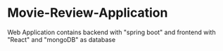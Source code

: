 # Movie-Review-Application
Web Application contains backend with "spring boot" and frontend with "React" and "mongoDB" as database
